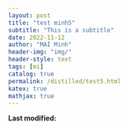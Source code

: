 ```yaml
---
layout: post
title: "test minh5"
subtitle: "This is a subtitle"
date: 2022-11-12
author: "MAI Minh"
header-img: "img/"
header-style: text
tags: [mi]
catalog: true
permalink: /distilled/test5.html
katex: true
mathjax: true
---
```


<b>Last modified: <script>document.write( document.lastModified );</script>
